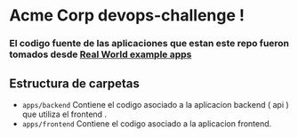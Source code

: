 # Acme Corp devops-challenge !

 ### El codigo fuente de las aplicaciones que estan este repo fueron tomados desde [Real World example apps](https://codebase.show/projects/realworld?category=backend&language=javascript)


 ## Estructura de carpetas
* `apps/backend` Contiene el codigo asociado a la aplicacion backend ( api ) que utiliza el frontend .
* `apps/frontend` Contiene el codigo asociado a la aplicacion frontend.
